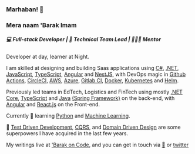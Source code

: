 ### Marhaban! 👋

### Mera naam 'Barak Imam

##### 💻 Full-stack Developer | 🧰 Technical Team Lead | 👨🏽‍🏫 Mentor

Developer at day, learner at Night.

I am skilled at designing and building Saas applications using [C#](https://docs.microsoft.com/en-us/dotnet/csharp/), [.NET](https://dotnet.microsoft.com/apps/aspnet), [JavaScript](https://developer.mozilla.org/en-US/docs/Web/javascript), [TypeScript](https://www.typescriptlang.org/), [Angular](https://angular.io/) and [NestJS](https://nestjs.com/), with DevOps magic in [Github Actions](https://github.com/features/actions), [CircleCI](https://app.circleci.com/), [AWS](https://console.aws.amazon.com), [Azure](https://dev.azure.com/), [Gitlab CI](https://docs.gitlab.com/ee/ci/), [Docker](https://www.docker.com/), [Kubernetes](https://kubernetes.io/) and [Helm](https://helm.sh/).

Previously led teams in EdTech, Logistics and FinTech using mostly [.NET Core](https://docs.microsoft.com/en-us/dotnet/core/about), [TypeScript](https://www.typescriptlang.org/) and [Java](https://www.java.com/) [(Spring Framework)](https://spring.io/projects/spring-framework) on the back-end, with [Angular](https://angular.io/) and [React.js](https://reactjs.org/) on the Front-end.

Currently 🌱 learning [Python](https://www.python.org/) and [Machine Learning](https://www.sas.com/en_us/insights/analytics/machine-learning.html).

🧪 [Test Driven Development](https://martinfowler.com/bliki/TestDrivenDevelopment.html), [CQRS](https://www.martinfowler.com/bliki/CQRS.html), and [Domain Driven Design](https://martinfowler.com/tags/domain%20driven%20design.html) are some superpowers I have acquired in the last few years.

My writings live at ['Barak on Code](https://blog.barakimam.me), and you can get in touch via [📨](mailto:mubarakadeimam@gmail.com) or [twitter](https://twitter.com/codeprefect)
